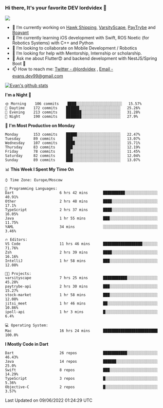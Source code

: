 ### Hi there, It's your favorite DEV lordvidex 👋
<img src="https://komarev.com/ghpvc/?username=lordvidex&label=Views&color=blue&style=plastic" />
<!--
**lordvidex/lordvidex** is a ✨ _special_ ✨ repository because its `README.md` (this file) appears on your GitHub profile.
Here are some ideas to get you started:
-->

- 🔭 I’m currently working on [Hawk Shipping](https://hawkshipping.com), [VarsityScape](https://varsityscape.com), [PayTrybe](https://www.paytrybe.com) and [Boayant](https://www.github.com/boayant-dev)
- 🌱 I’m currently learning iOS development with Swift, ROS Noetic (for Robotics Systems) with C++ and Python
- 👯 I’m looking to collaborate on Mobile Development / Robotics
- 🤔 I’m looking for help with Mentorship, Internship or scholarship.
- 💬 Ask me about Flutter😍 and backend development with NestJS/Spring Boot 🔮
- 📫 How to reach me: [Twitter - @lordvidex](https://twitter.com/lordvidex) , [Email - evans.dev99@gmail.com](mailto:evans.dev99@gmail.com?body=Hello%20Evans,)

<div>
<!-- <a href="https://github.com/lordvidex">
  <img src="https://github-readme-stats.vercel.app/api/top-langs/?username=lordvidex&theme=light" />
</a>    -->
<!-- [![Top Langs](https://github-readme-stats.vercel.app/api/top-langs/?username=lordvidex)](https://github.com/lordvidex/)  -->

<a href="https://github.com/lordvidex">
 <img src="https://github-readme-stats.vercel.app/api?username=lordvidex&show_icons=true&theme=light&line_height=27" alt="Evan's github stats"/>
</a>
</div>


<!--
  <a href="https://github.com/iampawan/FlutterExampleApps">
    <img align="center" src="https://github-readme-stats.vercel.app/api/pin/?username=iampawan&repo=FlutterExampleApps&theme=light" />

  </a>
  <a href="https://github.com/iampawan/VelocityX">
   <img align="center" src="https://github-readme-stats.vercel.app/api/pin/?username=iampawan&repo=VelocityX&theme=light" />
  </a>
-->
<!--START_SECTION:waka-->
**I'm a Night 🦉** 

```text
🌞 Morning    106 commits    ████░░░░░░░░░░░░░░░░░░░░░   15.57% 
🌆 Daytime    172 commits    ██████░░░░░░░░░░░░░░░░░░░   25.26% 
🌃 Evening    213 commits    ███████░░░░░░░░░░░░░░░░░░   31.28% 
🌙 Night      190 commits    ███████░░░░░░░░░░░░░░░░░░   27.9%

```
📅 **I'm Most Productive on Monday** 

```text
Monday       153 commits    █████░░░░░░░░░░░░░░░░░░░░   22.47% 
Tuesday      89 commits     ███░░░░░░░░░░░░░░░░░░░░░░   13.07% 
Wednesday    107 commits    ████░░░░░░░░░░░░░░░░░░░░░   15.71% 
Thursday     83 commits     ███░░░░░░░░░░░░░░░░░░░░░░   12.19% 
Friday       78 commits     ██░░░░░░░░░░░░░░░░░░░░░░░   11.45% 
Saturday     82 commits     ███░░░░░░░░░░░░░░░░░░░░░░   12.04% 
Sunday       89 commits     ███░░░░░░░░░░░░░░░░░░░░░░   13.07%

```


📊 **This Week I Spent My Time On** 

```text
⌚︎ Time Zone: Europe/Moscow

💬 Programming Languages: 
Dart                     6 hrs 42 mins       ██████████░░░░░░░░░░░░░░░   40.91% 
Other                    2 hrs 48 mins       ████░░░░░░░░░░░░░░░░░░░░░   17.1% 
TypeScript               2 hrs 37 mins       ████░░░░░░░░░░░░░░░░░░░░░   16.05% 
Java                     1 hr 55 mins        ███░░░░░░░░░░░░░░░░░░░░░░   11.75% 
YAML                     34 mins             ░░░░░░░░░░░░░░░░░░░░░░░░░   3.46%

🔥 Editors: 
VS Code                  11 hrs 46 mins      ██████████████████░░░░░░░   71.76% 
Zsh                      2 hrs 39 mins       ████░░░░░░░░░░░░░░░░░░░░░   16.16% 
IntelliJ                 1 hr 58 mins        ███░░░░░░░░░░░░░░░░░░░░░░   12.08%

🐱‍💻 Projects: 
varsityscape             7 hrs 25 mins       ███████████░░░░░░░░░░░░░░   45.28% 
paytrybe-api             2 hrs 30 mins       ███░░░░░░░░░░░░░░░░░░░░░░   15.27% 
stock-market             1 hr 58 mins        ███░░░░░░░░░░░░░░░░░░░░░░   12.08% 
jitsi_meet               1 hr 46 mins        ██░░░░░░░░░░░░░░░░░░░░░░░   10.86% 
ipoll-api                1 hr 3 mins         █░░░░░░░░░░░░░░░░░░░░░░░░   6.4%

💻 Operating System: 
Mac                      16 hrs 24 mins      █████████████████████████   100.0%

```

**I Mostly Code in Dart** 

```text
Dart                     26 repos            ███████████░░░░░░░░░░░░░░   46.43% 
Java                     14 repos            ██████░░░░░░░░░░░░░░░░░░░   25.0% 
Swift                    8 repos             ███░░░░░░░░░░░░░░░░░░░░░░   14.29% 
TypeScript               3 repos             █░░░░░░░░░░░░░░░░░░░░░░░░   5.36% 
Objective-C              2 repos             █░░░░░░░░░░░░░░░░░░░░░░░░   3.57%

```



 Last Updated on 09/06/2022 01:24:29 UTC
<!--END_SECTION:waka-->
